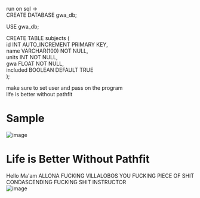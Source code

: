 run on sql ->  
CREATE DATABASE gwa_db;  

USE gwa_db;  

CREATE TABLE subjects (  
    id INT AUTO_INCREMENT PRIMARY KEY,  
    name VARCHAR(100) NOT NULL,  
    units INT NOT NULL,  
    gwa FLOAT NOT NULL,  
    included BOOLEAN DEFAULT TRUE  
);  

make sure to set user and pass on the program  
life is better without pathfit

# Sample
![image](https://github.com/user-attachments/assets/87a1888d-5532-48ba-a464-44fcea24ec75)

# Life is Better Without Pathfit  
Hello Ma'am ALLONA FUCKING VILLALOBOS YOU FUCKING PIECE OF SHIT CONDASCENDING FUCKING SHIT INSTRUCTOR  
![image](https://github.com/user-attachments/assets/c93dac09-6994-4db1-9bab-2fb1f78454b0)
